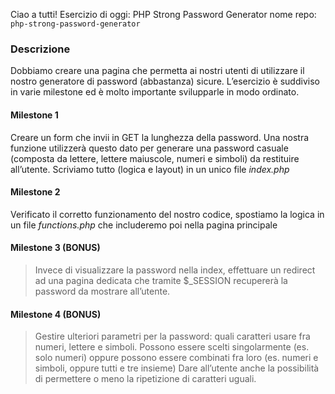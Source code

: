 Ciao a tutti!
Esercizio di oggi: PHP Strong Password Generator
nome repo: `php-strong-password-generator`
### Descrizione
Dobbiamo creare una pagina che permetta ai nostri utenti di utilizzare il nostro generatore di password (abbastanza) sicure.
L’esercizio è suddiviso in varie milestone ed è molto importante svilupparle in modo ordinato.

#### Milestone 1
Creare un form che invii in GET la lunghezza della password. Una nostra funzione utilizzerà questo dato per generare una password casuale (composta da lettere, lettere maiuscole, numeri e simboli) da restituire all’utente.
Scriviamo tutto (logica e layout) in un unico file *index.php*

#### Milestone 2
Verificato il corretto funzionamento del nostro codice, spostiamo la logica in un file *functions.php* che includeremo poi nella pagina principale

#### Milestone 3 (BONUS)
> Invece di visualizzare la password nella index, effettuare un redirect ad una pagina dedicata che tramite $_SESSION recupererà la password da mostrare all’utente.

#### Milestone 4 (BONUS)
> Gestire ulteriori parametri per la password: quali caratteri usare fra numeri, lettere e simboli. Possono essere scelti singolarmente (es. solo numeri) oppure possono essere combinati fra loro (es. numeri e simboli, oppure tutti e tre insieme) Dare all’utente anche la possibilità di permettere o meno la ripetizione di caratteri uguali.